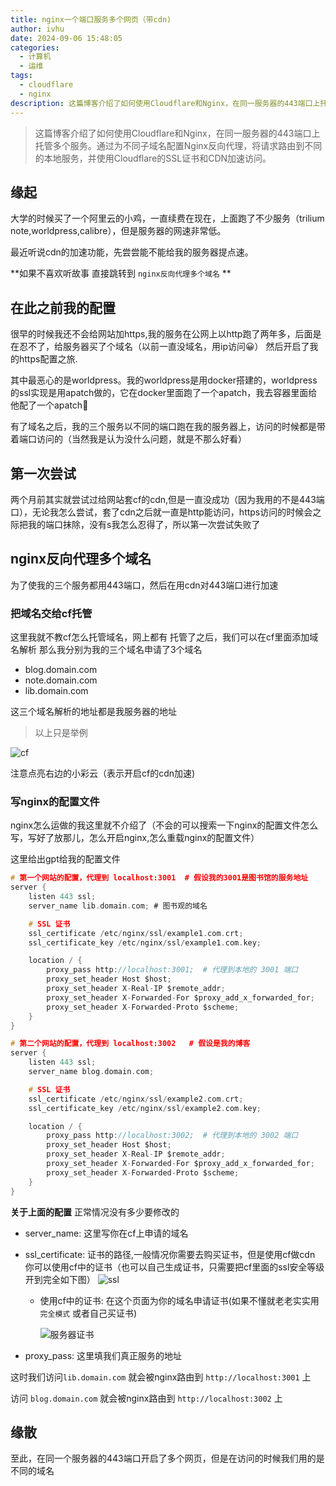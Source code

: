 ```yaml
---
title: nginx一个端口服务多个网页（带cdn)
author: ivhu
date: 2024-09-06 15:48:05
categories:
  - 计算机
  - 运维
tags:
  - cloudflare
  - nginx
description: 这篇博客介绍了如何使用Cloudflare和Nginx，在同一服务器的443端口上托管多个服务。通过为不同子域名配置Nginx反向代理，将请求路由到不同的本地服务，并使用Cloudflare的SSL证书和CDN加速访问。
---
```


> 这篇博客介绍了如何使用Cloudflare和Nginx，在同一服务器的443端口上托管多个服务。通过为不同子域名配置Nginx反向代理，将请求路由到不同的本地服务，并使用Cloudflare的SSL证书和CDN加速访问。

## 缘起

大学的时候买了一个阿里云的小鸡，一直续费在现在，上面跑了不少服务（trilium note,worldpress,calibre），但是服务器的网速非常低。

最近听说cdn的加速功能，先尝尝能不能给我的服务器提点速。

**如果不喜欢听故事 直接跳转到 `nginx反向代理多个域名` **

## 在此之前我的配置

很早的时候我还不会给网站加https,我的服务在公网上以http跑了两年多，后面是在忍不了，给服务器买了个域名（以前一直没域名，用ip访问😀）
然后开启了我的https配置之旅.

其中最恶心的是worldpress。我的worldpress是用docker搭建的，worldpress的ssl实现是用apatch做的，它在docker里面跑了一个apatch，我去容器里面给他配了一个apatch🤮

有了域名之后，我的三个服务以不同的端口跑在我的服务器上，访问的时候都是带着端口访问的（当然我是认为没什么问题，就是不那么好看）

## 第一次尝试

两个月前其实就尝试过给网站套cf的cdn,但是一直没成功（因为我用的不是443端口），无论我怎么尝试，套了cdn之后就一直是http能访问，https访问的时候会之际把我的端口抹除，没有s我怎么忍得了，所以第一次尝试失败了

## nginx反向代理多个域名

为了使我的三个服务都用443端口，然后在用cdn对443端口进行加速

### 把域名交给cf托管

这里我就不教cf怎么托管域名，网上都有
托管了之后，我们可以在cf里面添加域名解析
那么我分别为我的三个域名申请了3个域名

- blog.domain.com
- note.domain.com
- lib.domain.com

这三个域名解析的地址都是我服务器的地址

> 以上只是举例

![cf](https://pic.imgdb.cn/item/66dab88cd9c307b7e91ddcb9.png)

注意点亮右边的小彩云（表示开启cf的cdn加速)

### 写nginx的配置文件

nginx怎么运做的我这里就不介绍了（不会的可以搜索一下nginx的配置文件怎么写，写好了放那儿，怎么开启nginx,怎么重载nginx的配置文件）

这里给出gpt给我的配置文件

```c
# 第一个网站的配置，代理到 localhost:3001  # 假设我的3001是图书馆的服务地址
server {
    listen 443 ssl;
    server_name lib.domain.com; # 图书观的域名

    # SSL 证书
    ssl_certificate /etc/nginx/ssl/example1.com.crt;
    ssl_certificate_key /etc/nginx/ssl/example1.com.key;

    location / {
        proxy_pass http://localhost:3001;  # 代理到本地的 3001 端口
        proxy_set_header Host $host;
        proxy_set_header X-Real-IP $remote_addr;
        proxy_set_header X-Forwarded-For $proxy_add_x_forwarded_for;
        proxy_set_header X-Forwarded-Proto $scheme;
    }
}

# 第二个网站的配置，代理到 localhost:3002   # 假设是我的博客
server {
    listen 443 ssl;
    server_name blog.domain.com;

    # SSL 证书
    ssl_certificate /etc/nginx/ssl/example2.com.crt;
    ssl_certificate_key /etc/nginx/ssl/example2.com.key;

    location / {
        proxy_pass http://localhost:3002;  # 代理到本地的 3002 端口
        proxy_set_header Host $host;
        proxy_set_header X-Real-IP $remote_addr;
        proxy_set_header X-Forwarded-For $proxy_add_x_forwarded_for;
        proxy_set_header X-Forwarded-Proto $scheme;
    }
}
```

**关于上面的配置**
正常情况没有多少要修改的

- server_name: 这里写你在cf上申请的域名
- ssl_certificate: 证书的路径,一般情况你需要去购买证书，但是使用cf做cdn 你可以使用cf中的证书（也可以自己生成证书，只需要把cf里面的ssl安全等级开到完全如下图）
  ![ssl](https://pic.imgdb.cn/item/66dabaafd9c307b7e9234c74.png)

  - 使用cf中的证书: 在这个页面为你的域名申请证书(如果不懂就老老实实用`完全模式` 或者自己买证书)

    ![服务器证书](https://pic.imgdb.cn/item/66dabaf8d9c307b7e923a372.png)

- proxy_pass: 这里填我们真正服务的地址

这时我们访问`lib.domain.com` 就会被nginx路由到 `http://localhost:3001` 上

访问 `blog.domain.com` 就会被nginx路由到 `http://localhost:3002` 上

## 缘散

至此，在同一个服务器的443端口开启了多个网页，但是在访问的时候我们用的是不同的域名
